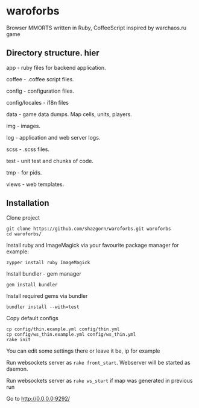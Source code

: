 # waroforbs
Browser MMORTS written in Ruby, CoffeeScript inspired by warchaos.ru game

## Directory structure. hier

app - ruby files for backend application.

coffee - .coffee script files.

config - configuration files.

config/locales - i18n files

data - game data dumps. Map cells, units, players.

img - images.

log - application and web server logs.

scss - .scss files.

test - unit test and chunks of code.

tmp - for pids.

views - web templates.


## Installation


Clone project

```
git clone https://github.com/shazgorn/waroforbs.git waroforbs
cd waroforbs/
```

Install ruby and ImageMagick via your favourite package manager for example:

```
zypper install ruby ImageMagick
```

Install bundler - gem manager

```gem install bundler```

Install required gems via bundler

```
bundler install --with=test
```

Copy default configs

```
cp config/thin.example.yml config/thin.yml
cp config/ws_thin.example.yml config/ws_thin.yml
rake init
```
You can edit some settings there or leave it be, ip for example

Run websockets server as `rake front_start`. Webserver will be started as daemon.

Run websockets server as `rake ws_start` if map was generated in previous run

Go to http://0.0.0.0:9292/
